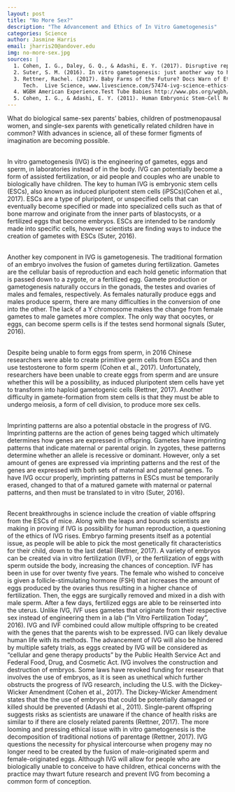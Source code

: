 ```yaml
---
layout: post
title: "No More Sex?"
description: "The Advancement and Ethics of In Vitro Gametogenesis"
categories: Science
author: Jasmine Harris
email: jharris20@andover.edu
img: no-more-sex.jpg
sources: |
  1. Cohen, I. G., Daley, G. Q., & Adashi, E. Y. (2017). Disruptive reproductive technologies. Science Translational Medicine, 9(372). doi:10.1126/scitranslmed.aag2959<br>
  2. Suter, S. M. (2016). In vitro gametogenesis: just another way to have a baby? Journal of Law and the Biosciences, 3(1), 87–119. http://doi.org/10.1093/jlb/lsv057<br>
  3. Rettner, Rachel. (2017). Baby Farms of the Future? Docs Warn of Ethical Issues from New
     Tech.  Live Science, www.livescience.com/57474-ivg-science-ethics-embryo-farms.html. <br>
  4. WGBH American Experience.Test Tube Babies http://www.pbs.org/wgbh/americanexperience/features/general-article/babies-today/<br>
  5. Cohen, I. G., & Adashi, E. Y. (2011). Human Embryonic Stem-Cell Research under Siege — Battle Won but Not the War. New England Journal of Medicine, 364(22). doi:10.1056/nejmp1105088<br>
---
```


What do biological same-sex parents’ babies, children of postmenopausal women, and single-sex parents with genetically related children have in common? With advances in science, all of these former figments of imagination are becoming possible.<br><br>

In vitro gametogenesis (IVG) is the engineering of gametes, eggs and sperm,  in laboratories instead of in the body. IVG can potentially become a form of assisted fertilization, or aid people and couples who are unable to biologically have children. The key to human IVG is embryonic stem cells (ESCs), also known as induced pluripotent stem cells (iPSCs)(Cohen et al., 2017). ESCs are a type of pluripotent, or unspecified cells that can eventually become specified or made into specialized cells such as that of bone marrow and originate from the inner parts of blastocysts,  or a fertilized eggs that become embryos. ESCs are intended to be randomly made into specific cells, however scientists are finding ways to induce the creation of gametes with ESCs (Suter, 2016).<br><br>

Another key component in IVG is gametogenesis. The traditional formation of an embryo involves the fusion of gametes during fertilization. Gametes are the cellular basis of reproduction and each hold genetic information that is passed down to a zygote, or a fertilized egg. Gamete production or gametogenesis naturally occurs in the gonads, the testes and ovaries of males and females, respectively. As females naturally produce eggs and males produce sperm, there are many difficulties in the conversion of one into the other. The lack of a Y chromosome makes the change from female gametes to male gametes more complex. The only way that oocytes, or eggs, can become sperm cells is if the testes send hormonal signals (Suter, 2016).<br><br>

Despite being unable to form eggs from sperm, in 2016 Chinese researchers were able to create primitive germ cells from ESCs and then use testosterone to form sperm (Cohen et al., 2017). Unfortunately, researchers have been unable to create eggs from sperm and are unsure whether this will be a possibility, as induced pluripotent stem cells have yet to transform into haploid gametogenic cells (Rettner, 2017). Another difficulty in gamete-formation from stem cells is that they must be able to undergo meiosis, a form of cell division, to produce more sex cells.<br><br>

Imprinting patterns are also a potential obstacle in the progress of IVG. Imprinting patterns are the action of genes being tagged which ultimately determines how genes are expressed in offspring. Gametes have imprinting patterns that indicate maternal or parental origin. In zygotes, these patterns determine whether an allele is recessive or dominant. However, only a set amount of genes are expressed via imprinting patterns and the rest of the genes are expressed with both sets of  maternal and paternal genes. To have IVG occur properly, imprinting patterns in ESCs must be temporarily erased, changed to that of a matured gamete with maternal or paternal patterns, and then must be translated to in vitro (Suter, 2016).<br><br>  

Recent breakthroughs in science include the creation of viable offspring from the ESCs of mice. Along with the leaps and bounds scientists are making in proving if IVG is possibility for human reproduction, a questioning of the ethics of IVG rises. Embryo farming presents itself as a potential issue, as people will be able to pick the most genetically fit characteristics for their child, down to the last detail (Rettner, 2017). A variety of embryos can be created via in vitro fertilization (IVF), or the fertilization of eggs with sperm outside the body, increasing the chances of conception. IVF has been in use for over twenty five years. The female who wished to conceive is given a follicle-stimulating hormone (FSH) that increases the amount of eggs produced by the ovaries thus resulting in a higher chance of fertilization. Then, the eggs are surgically removed and mixed in a dish with male sperm. After a few days, fertilized eggs are able to be reinserted into the uterus. Unlike IVG, IVF uses gametes that originate from their respective sex instead of engineering them in a lab (“In Vitro Fertilization Today”, 2016). IVG and IVF combined could allow multiple offspring to be created with the genes that the parents wish to be expressed. IVG can likely devalue human life with its methods. The advancement of IVG will also be hindered by multiple safety trials, as eggs created by IVG will be considered as “cellular and gene therapy products” by the Public Health Service Act and Federal Food, Drug, and Cosmetic Act. IVG involves the construction and destruction of embryos. Some laws have revoked funding for research that involves the use of embryos, as it is seen as unethical which further obstructs the progress of IVG research, including the U.S. with the Dickey-Wicker Amendment (Cohen et al., 2017). The Dickey-Wicker Amendment states that the the use of embryos that could be potentially damaged or killed should be prevented (Adashi et al., 2011). Single-parent offspring suggests risks as scientists are unaware if the chance of health risks are similar to if there are closely related parents (Rettner, 2017). The more looming and pressing ethical issue with in vitro gametogenesis is the decomposition of traditional notions of parentage (Rettner, 2017). IVG questions the necessity for physical intercourse when progeny may no longer need to be created by the fusion of male-originated sperm and female-originated eggs. Although IVG will allow for people who are biologically unable to conceive to have children, ethical concerns with the practice may thwart future research and prevent IVG from becoming a common form of conception.
